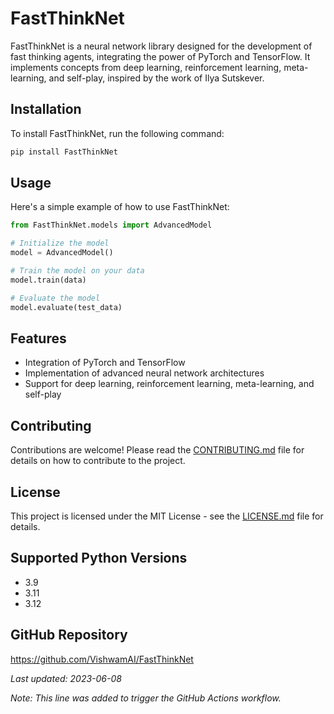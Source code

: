 # FastThinkNet

FastThinkNet is a neural network library designed for the development of fast thinking agents, integrating the power of PyTorch and TensorFlow. It implements concepts from deep learning, reinforcement learning, meta-learning, and self-play, inspired by the work of Ilya Sutskever.

## Installation

To install FastThinkNet, run the following command:

```bash
pip install FastThinkNet
```

## Usage

Here's a simple example of how to use FastThinkNet:

```python
from FastThinkNet.models import AdvancedModel

# Initialize the model
model = AdvancedModel()

# Train the model on your data
model.train(data)

# Evaluate the model
model.evaluate(test_data)
```

## Features

- Integration of PyTorch and TensorFlow
- Implementation of advanced neural network architectures
- Support for deep learning, reinforcement learning, meta-learning, and self-play

## Contributing

Contributions are welcome! Please read the [CONTRIBUTING.md](CONTRIBUTING.md) file for details on how to contribute to the project.

## License

This project is licensed under the MIT License - see the [LICENSE.md](LICENSE.md) file for details.

## Supported Python Versions

- 3.9
- 3.11
- 3.12

## GitHub Repository

https://github.com/VishwamAI/FastThinkNet

*Last updated: 2023-06-08*

*Note: This line was added to trigger the GitHub Actions workflow.*